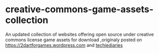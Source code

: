 creative-commons-game-assets-collection
=======================================

An updated collection of websites offering open source under creative commons license game assets for download ,originaly posted on https://2dartforgames.wordpress.com and [techiediaries](http://techiediaries.com)  
